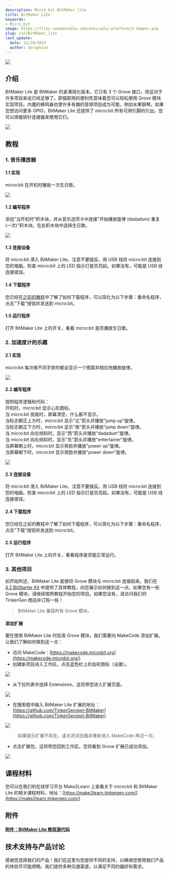 ```yaml
---
description: Micro_bit BitMaker lite
title: BitMaker Lite
keywords:
- Micro_bit
image: https://files.seeedstudio.com/wiki/wiki-platform/S-tempor.png
slug: /cn/BitMaker_lite
last_update:
  date: 12/29/2023
  author: Seraphina
---
```



<!-- ![](https://cdn.nlark.com/yuque/0/2020/png/2701823/1607656416908-e058e745-c2f4-4263-8a0b-9c38faa4085d.png#align=left&display=inline&height=512&originHeight=512&originWidth=814&size=0&status=done&style=none&width=814) -->
![](https://files.seeedstudio.com/wiki/microbit/bitmaker/8.png)

## 介绍
BitMaker Lite 是 BitMaker 的紧凑简化版本。它只有 3 个 Grove 接口，但这对于许多项目来说已经足够了。即插即用的便利性意味着您可以轻松使用 Grove 模块实现项目。内置的蜂鸣器也使许多有趣的音频项目成为可能，例如水果钢琴。如果您想访问更多 GPIO，BitMaker Lite 还提供了 micro:bit 所有可用引脚的引出，您可以焊接排针连接器来使用它们。

<!-- ![](https://cdn.nlark.com/yuque/0/2020/png/2701823/1607656416911-961efb23-8578-4cfa-a224-29da21dcd517.png#align=left&display=inline&height=419&originHeight=419&originWidth=1156&size=0&status=done&style=none&width=1156) -->
![](https://files.seeedstudio.com/wiki/microbit/bitmaker/10.png)

## 教程
### 1. 音乐播放器
#### 1.1 实现

micro:bit 在开机时播放一次生日歌。

<!-- ![](https://cdn.nlark.com/yuque/0/2020/png/2701823/1607656416918-8d8828f3-a79b-45ad-a721-186f3f7756fb.png#align=left&display=inline&height=399&originHeight=399&originWidth=709&size=0&status=done&style=none&width=709) -->
![](https://files.seeedstudio.com/wiki/microbit/bitmaker/11.png)

#### 1.2 编写程序
添加"当开机时"积木块，并从音乐选项卡中连接"开始播放旋律 (dadadum) 重复 (一次)"积木块。在此积木块中选择生日歌。

<!-- ![](https://cdn.nlark.com/yuque/0/2020/png/2701823/1607656416887-1ca9e66a-ee00-4f89-83cf-7b8faafdfa3b.png#align=left&display=inline&height=171&originHeight=171&originWidth=535&size=0&status=done&style=none&width=535) -->
![](https://files.seeedstudio.com/wiki/microbit/bitmaker/12.png)

#### 1.3 连接设备
将 micro:bit 滑入 BitMaker Lite，注意不要插反。用 USB 线将 micro:bit 连接到您的电脑。检查 micro:bit 上的 LED 指示灯是否亮起。如果没有，可能是 USB 线连接错误。

#### 1.4 下载程序
您已经在[之前的教程](https://docproxy.tinkergen.com/web/#/2?page_id=329)中了解了如何下载程序，可以简化为以下步骤：重命名程序，点击"下载"按钮并发送到 micro:bit。

#### 1.5 运行程序
打开 BitMaker Lite 上的开关，看看 micro:bit 是否播放生日歌。


### 2. 加速度计的乐趣
#### 2.1 实现

micro:bit 每次做不同手势时都会显示一个图案并相应地播放旋律。

<!-- ![](https://cdn.nlark.com/yuque/0/2020/png/2701823/1607656416904-9f5c413e-032f-4651-8d51-303ca7f57420.png#align=left&display=inline&height=490&originHeight=490&originWidth=632&size=0&status=done&style=none&width=632) -->
![](https://files.seeedstudio.com/wiki/microbit/bitmaker/13.png)

#### 2.2 编写程序
按照程序逻辑和代码：<br />
开机时，micro:bit 显示心形图标。<br />
当 micro:bit 摇晃时，屏幕清空，什么都不显示。<br />
当标志朝正上方时，micro:bit 显示"北"箭头并播放"jump up"旋律。<br />
当标志朝正下方时，micro:bit 显示"南"箭头并播放"jump down"旋律。<br />
当 micro:bit 向左倾斜时，显示"西"箭头并播放"dadadum"旋律。<br />
当 micro:bit 向右倾斜时，显示"东"箭头并播放"entertainer"旋律。<br />
当屏幕朝上时，micro:bit 显示笑脸并播放"power up"旋律。<br />
当屏幕朝下时，micro:bit 显示哭脸并播放"power down"旋律。
<!-- ![](https://cdn.nlark.com/yuque/0/2020/png/2701823/1607656416885-b70ab193-d5c2-47d1-ab29-bdb3452d6aa2.png#align=left&display=inline&height=741&originHeight=741&originWidth=982&size=0&status=done&style=none&width=982) -->
![](https://files.seeedstudio.com/wiki/microbit/bitmaker/14.png)

#### 2.3 连接设备
将 micro:bit 滑入 BitMaker Lite，注意不要插反。用 USB 线将 micro:bit 连接到您的电脑。检查 micro:bit 上的 LED 指示灯是否亮起。如果没有，可能是 USB 线连接错误。

#### 2.4 下载程序
您已经在之前的教程中了解了如何下载程序，可以简化为以下步骤：重命名程序，点击"下载"按钮并发送到 micro:bit。

#### 2.5 运行程序
打开 BitMaker Lite 上的开关，看看程序是否能正常运行。

### 3. 其他项目

如开始所述，BitMaker Lite 能够将 Grove 模块与 micro:bit 连接起来。我们在 [4.2 BitStarter Kit](https://docproxy.tinkergen.com/web/#/2?page_id=403) 中提供了具体教程，向您展示如何做到这一点。如果您有一些 Grove 模块，请继续按照教程开始您的项目。如果您没有，请访问我们的 TinkerGen 商店并订购一些！

> BitMaker Lite 兼容所有 Grove 模块。

#### 添加扩展
要在使用 BitMaker Lite 时启用 Grove 模块，我们需要向 MakeCode 添加扩展。让我们了解如何做到这一点：

- 访问 MakeCode：[https://makecode.microbit.org](https://makecode.microbit.org/)
- 创建新项目进入工作区。点击蓝色栏上的齿轮图标（设置）。
<!-- ![](https://cdn.nlark.com/yuque/0/2020/png/2701823/1607656416889-8342e086-2cdc-4416-bbbf-95d991f48444.png#align=left&display=inline&height=524&originHeight=524&originWidth=1072&size=0&status=done&style=none&width=1072) -->
![](https://files.seeedstudio.com/wiki/microbit/bitmaker/15.png)

- 从下拉列表中选择 Extensions，这将带您进入扩展页面。
<!-- ![](https://cdn.nlark.com/yuque/0/2020/png/2701823/1607656416908-ee4ae33c-ffc2-44b8-a127-bf55f7e4e0e5.png#align=left&display=inline&height=712&originHeight=712&originWidth=931&size=0&status=done&style=none&width=931) -->
![](https://files.seeedstudio.com/wiki/microbit/bitmaker/16.png)

- 在搜索框中输入 BitMaker Lite 扩展的地址：[https://github.com/TinkerGen/pxt-BitMaker](https://github.com/TinkerGen/pxt-BitMaker)
<!-- ![](https://cdn.nlark.com/yuque/0/2020/png/2701823/1607656416930-10133e74-2d1f-41d1-9a3c-1c29482f27a3.png#align=left&display=inline&height=937&originHeight=937&originWidth=1920&size=0&status=done&style=none&width=1920) -->
![](https://files.seeedstudio.com/wiki/microbit/bitmaker/17.png)

> 如果提示扩展不存在，请关闭浏览器并重新进入 MakeCode 再试一次。

- 点击扩展包，这将带您回到工作区。您将看到 Grove 扩展已成功添加。
<!-- ![](https://cdn.nlark.com/yuque/0/2020/png/2701823/1607656416925-93ed4b5a-8d37-4841-be77-0d6564d01cc8.png#align=left&display=inline&height=937&originHeight=937&originWidth=1920&size=0&status=done&style=none&width=1920) -->
![](https://files.seeedstudio.com/wiki/microbit/bitmaker/18.png)


## 课程材料
您可以在我们的在线学习平台 Make2Learn 上查看关于 micro:bit 和 BitMaker Lite 的相关课程材料，地址：[https://make2learn.tinkergen.com/](https://make2learn.tinkergen.com/)

## 附件
#### [附件：BitMaker Lite 教程源代码](https://tinkergen.com/filedownload/179268)

## 技术支持与产品讨论

感谢您选择我们的产品！我们在这里为您提供不同的支持，以确保您使用我们产品的体验尽可能顺畅。我们提供多种沟通渠道，以满足不同的偏好和需求。

<div class="button_tech_support_container">
<a href="https://forum.seeedstudio.com/" class="button_forum"></a> 
<a href="https://www.seeedstudio.com/contacts" class="button_email"></a>
</div>

<div class="button_tech_support_container">
<a href="https://discord.gg/eWkprNDMU7" class="button_discord"></a> 
<a href="https://github.com/Seeed-Studio/wiki-documents/discussions/69" class="button_discussion"></a>
</div>